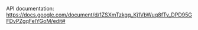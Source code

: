 API documentation:
https://docs.google.com/document/d/1ZSXmTzkgq_Kj1VbWuq8fTv_DPD95GFDvPZgqFeIYGoM/edit#
